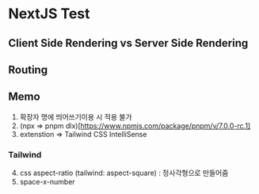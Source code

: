 # NextJS Test

## Client Side Rendering vs Server Side Rendering

## Routing

## Memo

1. 확장자 명에 띄어쓰기이용 시 적용 불가
2. (npx => pnpm dlx)[https://www.npmjs.com/package/pnpm/v/7.0.0-rc.1]
3. extenstion => Tailwind CSS IntelliSense

### Tailwind

4. css aspect-ratio (tailwind: aspect-square) : 정사각형으로 만들어줌
5. space-x-number
